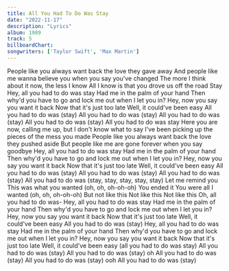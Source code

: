 ```yaml
---
title: All You Had To Do Was Stay
date: "2022-11-17"
description: "Lyrics"
album: 1989
track: 5
billboardChart: 
songwriters: ['Taylor Swift', 'Max Martin']
---
```


People like you always want back the love they gave away
And people like me wanna believe you when you say you've changed
The more I think about it now, the less I know
All I know is that you drove us off the road
Stay
Hey, all you had to do was stay
Had me in the palm of your hand
Then why'd you have to go and lock me out when I let you in?
Hey, now you say you want it back
Now that it's just too late
Well, it could've been easy
All you had to do was (stay)
All you had to do was (stay)
All you had to do was (stay)
All you had to do was (stay)
All you had to do was stay
Here you are now, calling me up, but I don't know what to say
I've been picking up the pieces of the mess you made
People like you always want back the love they pushed aside
But people like me are gone forever when you say goodbye
Hey, all you had to do was stay
Had me in the palm of your hand
Then why'd you have to go and lock me out when I let you in?
Hey, now you say you want it back
Now that it's just too late
Well, it could've been easy
All you had to do was (stay)
All you had to do was (stay)
All you had to do was (stay)
All you had to do was (stay, stay, stay, stay, stay)
Let me remind you
This was what you wanted (oh, oh, oh-oh-oh)
You ended it
You were all I wanted (oh, oh, oh-oh-oh)
But not like this
Not like this
Not like this
Oh, all you had to do was-
Hey, all you had to do was stay
Had me in the palm of your hand
Then why'd you have to go and lock me out when I let you in?
Hey, now you say you want it back
Now that it's just too late
Well, it could've been easy
All you had to do was (stay)
Hey, all you had to do was stay
Had me in the palm of your hand
Then why'd you have to go and lock me out when I let you in?
Hey, now you say you want it back
Now that it's just too late
Well, it could've been easy (all you had to do was stay)
All you had to do was (stay)
All you had to do was (stay) oh
All you had to do was (stay)
All you had to do was (stay) ooh
All you had to do was (stay)
